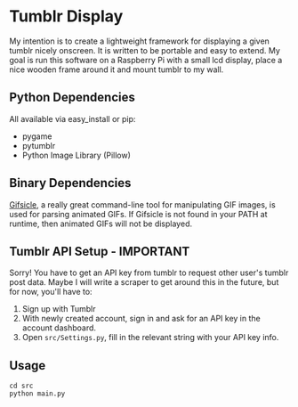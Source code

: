 <h1>Tumblr Display</h1>
<p>My intention is to create a lightweight framework for displaying a given tumblr nicely onscreen. It is written to be portable and easy to extend. My goal is run this software on a Raspberry Pi with a small lcd display, place a nice wooden frame around it and mount tumblr to my wall.</p>

<h2>Python Dependencies</h2>
<p>All available via easy_install or pip:</p>
<ul>
<li>pygame</li>
<li>pytumblr</li>
<li>Python Image Library (Pillow)</li>
</ul>

<h2>Binary Dependencies</h2>
<p><a href="http://www.lcdf.org/gifsicle/">Gifsicle</a>, a really great command-line tool for manipulating GIF images, is used for parsing animated GIFs. If Gifsicle is not found in your PATH at runtime, then animated GIFs will not be displayed.</p>

<h2>Tumblr API Setup - IMPORTANT</h2>
<p>Sorry! You have to get an API key from tumblr to request other user's tumblr post data. Maybe I will write a scraper to get around this in the future, but for now, you'll have to:</p>
<ol>
<li>Sign up with Tumblr</li>
<li>With newly created account, sign in and ask for an API key in the account dashboard.</li>
<li>Open <code>src/Settings.py</code>, fill in the relevant string with your API key info.</li>
</ol>

<h2>Usage</h2>
<pre><code>cd src
python main.py</code></pre>
